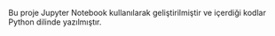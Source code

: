 Bu proje Jupyter Notebook kullanılarak geliştirilmiştir ve içerdiği kodlar Python dilinde yazılmıştır.
